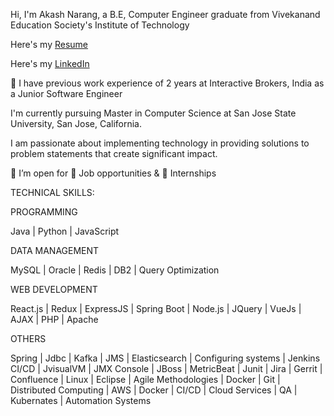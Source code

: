 Hi, I'm Akash Narang, a B.E, Computer Engineer graduate from Vivekanand Education Society's Institute of Technology

Here's my [Resume](https://drive.google.com/file/d/1_cCbDC2DYUZHkCbvzQuIlkAAHBirIKWy/view?usp=share_link)

Here's my [LinkedIn](https://www.linkedin.com/in/akash-narang-8b2231165/)

🔭 I have previous work experience of 2 years at Interactive Brokers, India as a Junior Software Engineer

I'm currently pursuing Master in Computer Science at San Jose State University, San Jose, California.

I am passionate about implementing technology in providing solutions to problem statements that create significant impact. 

👯 I’m open for 🏢 Job opportunities & 🏨 Internships


TECHNICAL SKILLS:

PROGRAMMING

Java | Python | JavaScript


DATA MANAGEMENT

MySQL | Oracle | Redis | DB2 | Query Optimization


WEB DEVELOPMENT

React.js | Redux | ExpressJS | Spring Boot | Node.js | JQuery | VueJs | AJAX | PHP | Apache 


OTHERS

Spring | Jdbc | Kafka | JMS | Elasticsearch | Configuring systems | Jenkins CI/CD | JvisualVM |
JMX Console | JBoss | MetricBeat | Junit | Jira | Gerrit | Confluence | Linux | Eclipse | Agile Methodologies | Docker |
Git | Distributed Computing | AWS | Docker | CI/CD | Cloud Services | QA | Kubernates | Automation Systems
